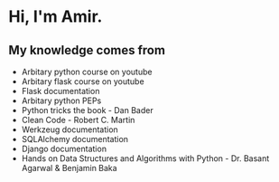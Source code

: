 # Hi, I'm Amir.

## My knowledge comes from

- Arbitary python course on youtube
- Arbitary flask course on youtube
- Flask documentation
- Arbitary python PEPs
- Python tricks the book - Dan Bader
- Clean Code - Robert C. Martin
- Werkzeug documentation
- SQLAlchemy documentation
- Django documentation
- Hands on Data Structures and Algorithms with Python - Dr. Basant Agarwal & Benjamin Baka
